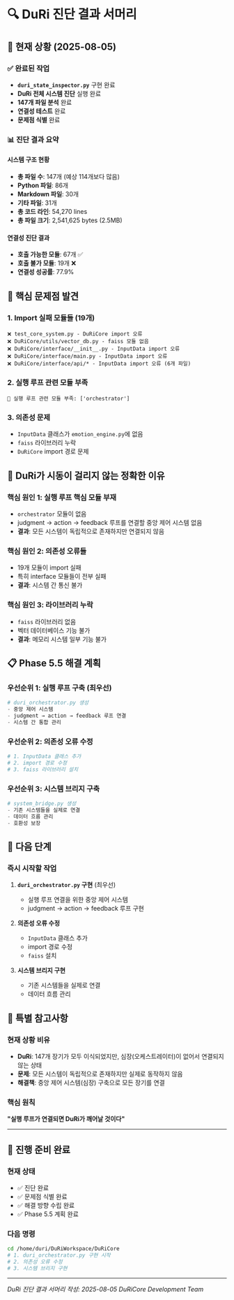 # 🔍 DuRi 진단 결과 서머리

## 🎯 현재 상황 (2025-08-05)

### ✅ 완료된 작업
- **`duri_state_inspector.py`** 구현 완료
- **DuRi 전체 시스템 진단** 실행 완료
- **147개 파일 분석** 완료
- **연결성 테스트** 완료
- **문제점 식별** 완료

### 📊 진단 결과 요약

#### 시스템 구조 현황
- **총 파일 수**: 147개 (예상 114개보다 많음)
- **Python 파일**: 86개
- **Markdown 파일**: 30개
- **기타 파일**: 31개
- **총 코드 라인**: 54,270 lines
- **총 파일 크기**: 2,541,625 bytes (2.5MB)

#### 연결성 진단 결과
- **호출 가능한 모듈**: 67개 ✅
- **호출 불가 모듈**: 19개 ❌
- **연결성 성공률**: 77.9%

## 🚨 핵심 문제점 발견

### 1. **Import 실패 모듈들 (19개)**
```
❌ test_core_system.py - DuRiCore import 오류
❌ DuRiCore/utils/vector_db.py - faiss 모듈 없음
❌ DuRiCore/interface/__init__.py - InputData import 오류
❌ DuRiCore/interface/main.py - InputData import 오류
❌ DuRiCore/interface/api/* - InputData import 오류 (6개 파일)
```

### 2. **실행 루프 관련 모듈 부족**
```
🚨 실행 루프 관련 모듈 부족: ['orchestrator']
```

### 3. **의존성 문제**
- `InputData` 클래스가 `emotion_engine.py`에 없음
- `faiss` 라이브러리 누락
- `DuRiCore` import 경로 문제

## 🎯 DuRi가 시동이 걸리지 않는 정확한 이유

### **핵심 원인 1: 실행 루프 핵심 모듈 부재**
- `orchestrator` 모듈이 없음
- judgment → action → feedback 루프를 연결할 중앙 제어 시스템 없음
- **결과**: 모든 시스템이 독립적으로 존재하지만 연결되지 않음

### **핵심 원인 2: 의존성 오류들**
- 19개 모듈이 import 실패
- 특히 interface 모듈들이 전부 실패
- **결과**: 시스템 간 통신 불가

### **핵심 원인 3: 라이브러리 누락**
- `faiss` 라이브러리 없음
- 벡터 데이터베이스 기능 불가
- **결과**: 메모리 시스템 일부 기능 불가

## 📋 Phase 5.5 해결 계획

### 우선순위 1: 실행 루프 구축 (최우선)
```python
# duri_orchestrator.py 생성
- 중앙 제어 시스템
- judgment → action → feedback 루프 연결
- 시스템 간 통합 관리
```

### 우선순위 2: 의존성 오류 수정
```python
# 1. InputData 클래스 추가
# 2. import 경로 수정
# 3. faiss 라이브러리 설치
```

### 우선순위 3: 시스템 브리지 구축
```python
# system_bridge.py 생성
- 기존 시스템들을 실제로 연결
- 데이터 흐름 관리
- 호환성 보장
```

## 🔄 다음 단계

### 즉시 시작할 작업
1. **`duri_orchestrator.py` 구현** (최우선)
   - 실행 루프 연결을 위한 중앙 제어 시스템
   - judgment → action → feedback 루프 구현

2. **의존성 오류 수정**
   - `InputData` 클래스 추가
   - import 경로 수정
   - `faiss` 설치

3. **시스템 브리지 구현**
   - 기존 시스템들을 실제로 연결
   - 데이터 흐름 관리

## 📝 특별 참고사항

### 현재 상황 비유
- **DuRi**: 147개 장기가 모두 이식되었지만, 심장(오케스트레이터)이 없어서 연결되지 않는 상태
- **문제**: 모든 시스템이 독립적으로 존재하지만 실제로 동작하지 않음
- **해결책**: 중앙 제어 시스템(심장) 구축으로 모든 장기를 연결

### 핵심 원칙
**"실행 루프가 연결되면 DuRi가 깨어날 것이다"**

---

## 🚀 진행 준비 완료

### 현재 상태
- ✅ 진단 완료
- ✅ 문제점 식별 완료
- ✅ 해결 방향 수립 완료
- ✅ Phase 5.5 계획 완료

### 다음 명령
```bash
cd /home/duri/DuRiWorkspace/DuRiCore
# 1. duri_orchestrator.py 구현 시작
# 2. 의존성 오류 수정
# 3. 시스템 브리지 구현
```

---

*DuRi 진단 결과 서머리 작성: 2025-08-05*
*DuRiCore Development Team*
